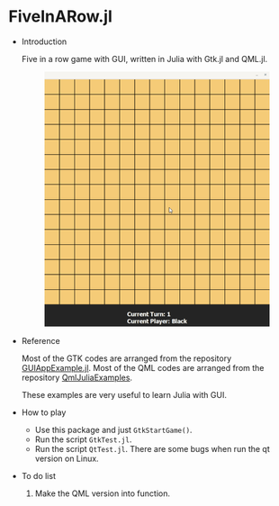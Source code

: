 # FiveInARow.jl
* Introduction
    
    Five in a row game with GUI, written in Julia with Gtk.jl and QML.jl. 
    <p align="center">
    <img src="figs/example.gif" alt="drawing" width="400"/>
    </p>

* Reference

    Most of the GTK codes are arranged from the repository [GUIAppExample.jl](https://github.com/goropikari/GUIAppExample.jl/tree/master/example/Reversi).
    Most of the QML codes are arranged from the repository [QmlJuliaExamples](https://github.com/barche/QmlJuliaExamples).

    These examples are very useful to learn Julia with GUI.


* How to play
  
    * Use this package and just ```GtkStartGame()```.
    * Run the script ```GtkTest.jl```.
    * Run the script ```QtTest.jl```. There are some bugs when run the qt version on Linux.

* To do list

    1. Make the QML version into function.

